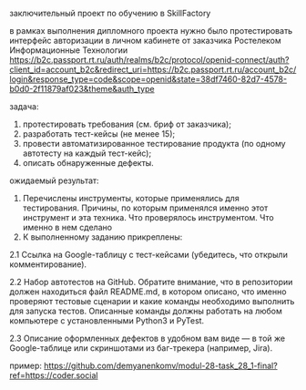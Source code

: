 заключительный проект по обучению в SkillFactory

в рамках выполнения дипломного проекта нужно было протестировать интерфейс авторизации в личном кабинете от заказчика Ростелеком Информационные Технологии https://b2c.passport.rt.ru/auth/realms/b2c/protocol/openid-connect/auth?client_id=account_b2c&redirect_uri=https://b2c.passport.rt.ru/account_b2c/login&response_type=code&scope=openid&state=38df7460-82d7-4578-b0d0-2f11879af023&theme&auth_type

задача:
1.	протестировать требования (см. бриф от заказчика);
2.	разработать тест-кейсы (не менее 15);
3.	провести автоматизированное тестирование продукта (по одному автотесту на каждый тест-кейс);
4.	описать обнаруженные дефекты.

ожидаемый результат:
1.	Перечислены инструменты, которые применялись для тестирования. Причины, по которым применялся именно этот инструмент и эта техника. Что проверялось инструментом. Что именно в нем сделано
2.	К выполненному заданию прикреплены:

2.1 Ссылка на Google-таблицу с тест-кейсами (убедитесь, что открыли комментирование).

2.2 Набор автотестов на GitHub. Обратите внимание, что в репозитории должен находиться файл README.md, в котором описано, что именно проверяют тестовые сценарии и какие команды необходимо выполнить для запуска тестов. Описанные команды должны работать на любом компьютере с установленными Python3 и PyTest.

2.3 Описание оформленных дефектов в удобном вам виде — в той же Google-таблице или скриншотами из баг-трекера (например, Jira).

пример:
https://github.com/demyanenkomv/modul-28-task_28_1-final?ref=https://coder.social
